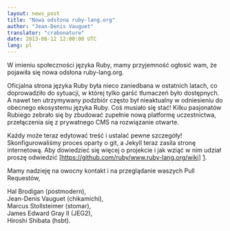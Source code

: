 ```yaml
---
layout: news_post
title: "Nowa odsłona ruby-lang.org"
author: "Jean-Denis Vauguet"
translator: "crabonature"
date: 2013-06-12 12:00:00 UTC
lang: pl
---
```


W imieniu społeczności języka Ruby, mamy przyjemność ogłosić wam, że pojawiła
się nowa odsłona ruby-lang.org.

Oficjalna strona języka Ruby była nieco zaniedbana w ostatnich latach,
co doprowadziło do sytuacji, w której tylko garść tłumaczeń było dostępnych.
A nawet ten utrzymywany podzbiór często był nieaktualny w odniesieniu
do obecnego ekosystemu języka Ruby. Coś musiało się stać! Kilku pasjonatów Rubiego
zebrało się by zbudować zupełnie nową platformę uczestnictwa, przełączenia się
z prywatnego CMS na rozwiązanie otwarte.

Każdy może teraz edytować treść i ustalać pewne szczegóły!
Skonfigurowaliśmy proces oparty o git, a Jekyll teraz zasila stronę internetową.
Aby dowiedzieć się więcej o projekcie i jak wziąć w nim udział proszę odwiedzić
[https://github.com/ruby/www.ruby-lang.org/wiki] [1].

Mamy nadzieję na owocny kontakt i na przeglądanie waszych Pull Requestów,

Hal Brodigan (postmodern),<br />
Jean-Denis Vauguet (chikamichi),<br />
Marcus Stollsteimer (stomar),<br />
James Edward Gray II (JEG2),<br />
Hiroshi Shibata (hsbt).


[1]: https://github.com/ruby/www.ruby-lang.org/wiki
